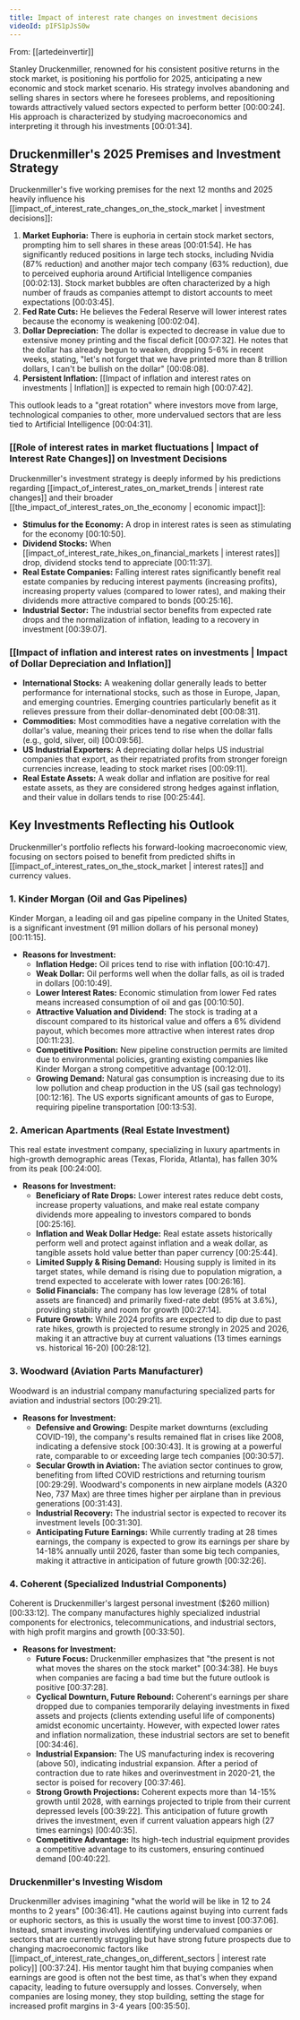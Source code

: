 ```yaml
---
title: Impact of interest rate changes on investment decisions
videoId: pIFS1pJsS0w
---
```


From: [[artedeinvertir]] <br/> 

Stanley Druckenmiller, renowned for his consistent positive returns in the stock market, is positioning his portfolio for 2025, anticipating a new economic and stock market scenario. His strategy involves abandoning and selling shares in sectors where he foresees problems, and repositioning towards attractively valued sectors expected to perform better <a class="yt-timestamp" data-t="00:00:24">[00:00:24]</a>. His approach is characterized by studying macroeconomics and interpreting it through his investments <a class="yt-timestamp" data-t="00:01:34">[00:01:34]</a>.

## Druckenmiller's 2025 Premises and Investment Strategy

Druckenmiller's five working premises for the next 12 months and 2025 heavily influence his [[impact_of_interest_rate_changes_on_the_stock_market | investment decisions]]:
1.  **Market Euphoria:** There is euphoria in certain stock market sectors, prompting him to sell shares in these areas <a class="yt-timestamp" data-t="00:01:54">[00:01:54]</a>. He has significantly reduced positions in large tech stocks, including Nvidia (87% reduction) and another major tech company (63% reduction), due to perceived euphoria around Artificial Intelligence companies <a class="yt-timestamp" data-t="00:02:13">[00:02:13]</a>. Stock market bubbles are often characterized by a high number of frauds as companies attempt to distort accounts to meet expectations <a class="yt-timestamp" data-t="00:03:45">[00:03:45]</a>.
2.  **Fed Rate Cuts:** He believes the Federal Reserve will lower interest rates because the economy is weakening <a class="yt-timestamp" data-t="00:02:04">[00:02:04]</a>.
3.  **Dollar Depreciation:** The dollar is expected to decrease in value due to extensive money printing and the fiscal deficit <a class="yt-timestamp" data-t="00:07:32">[00:07:32]</a>. He notes that the dollar has already begun to weaken, dropping 5-6% in recent weeks, stating, "let's not forget that we have printed more than 8 trillion dollars, I can't be bullish on the dollar" <a class="yt-timestamp" data-t="00:08:08">[00:08:08]</a>.
4.  **Persistent Inflation:** [[Impact of inflation and interest rates on investments | Inflation]] is expected to remain high <a class="yt-timestamp" data-t="00:07:42">[00:07:42]</a>.

This outlook leads to a "great rotation" where investors move from large, technological companies to other, more undervalued sectors that are less tied to Artificial Intelligence <a class="yt-timestamp" data-t="00:04:31">[00:04:31]</a>.

### [[Role of interest rates in market fluctuations | Impact of Interest Rate Changes]] on Investment Decisions

Druckenmiller's investment strategy is deeply informed by his predictions regarding [[impact_of_interest_rates_on_market_trends | interest rate changes]] and their broader [[the_impact_of_interest_rates_on_the_economy | economic impact]]:

*   **Stimulus for the Economy:** A drop in interest rates is seen as stimulating for the economy <a class="yt-timestamp" data-t="00:10:50">[00:10:50]</a>.
*   **Dividend Stocks:** When [[impact_of_interest_rate_hikes_on_financial_markets | interest rates]] drop, dividend stocks tend to appreciate <a class="yt-timestamp" data-t="00:11:37">[00:11:37]</a>.
*   **Real Estate Companies:** Falling interest rates significantly benefit real estate companies by reducing interest payments (increasing profits), increasing property values (compared to lower rates), and making their dividends more attractive compared to bonds <a class="yt-timestamp" data-t="00:25:16">[00:25:16]</a>.
*   **Industrial Sector:** The industrial sector benefits from expected rate drops and the normalization of inflation, leading to a recovery in investment <a class="yt-timestamp" data-t="00:39:07">[00:39:07]</a>.

### [[Impact of inflation and interest rates on investments | Impact of Dollar Depreciation and Inflation]]

*   **International Stocks:** A weakening dollar generally leads to better performance for international stocks, such as those in Europe, Japan, and emerging countries. Emerging countries particularly benefit as it relieves pressure from their dollar-denominated debt <a class="yt-timestamp" data-t="00:08:31">[00:08:31]</a>.
*   **Commodities:** Most commodities have a negative correlation with the dollar's value, meaning their prices tend to rise when the dollar falls (e.g., gold, silver, oil) <a class="yt-timestamp" data-t="00:09:56">[00:09:56]</a>.
*   **US Industrial Exporters:** A depreciating dollar helps US industrial companies that export, as their repatriated profits from stronger foreign currencies increase, leading to stock market rises <a class="yt-timestamp" data-t="00:09:11">[00:09:11]</a>.
*   **Real Estate Assets:** A weak dollar and inflation are positive for real estate assets, as they are considered strong hedges against inflation, and their value in dollars tends to rise <a class="yt-timestamp" data-t="00:25:44">[00:25:44]</a>.

## Key Investments Reflecting his Outlook

Druckenmiller's portfolio reflects his forward-looking macroeconomic view, focusing on sectors poised to benefit from predicted shifts in [[impact_of_interest_rates_on_the_stock_market | interest rates]] and currency values.

### 1. Kinder Morgan (Oil and Gas Pipelines)
Kinder Morgan, a leading oil and gas pipeline company in the United States, is a significant investment (91 million dollars of his personal money) <a class="yt-timestamp" data-t="00:11:15">[00:11:15]</a>.
*   **Reasons for Investment:**
    *   **Inflation Hedge:** Oil prices tend to rise with inflation <a class="yt-timestamp" data-t="00:10:47">[00:10:47]</a>.
    *   **Weak Dollar:** Oil performs well when the dollar falls, as oil is traded in dollars <a class="yt-timestamp" data-t="00:10:49">[00:10:49]</a>.
    *   **Lower Interest Rates:** Economic stimulation from lower Fed rates means increased consumption of oil and gas <a class="yt-timestamp" data-t="00:10:50">[00:10:50]</a>.
    *   **Attractive Valuation and Dividend:** The stock is trading at a discount compared to its historical value and offers a 6% dividend payout, which becomes more attractive when interest rates drop <a class="yt-timestamp" data-t="00:11:23">[00:11:23]</a>.
    *   **Competitive Position:** New pipeline construction permits are limited due to environmental policies, granting existing companies like Kinder Morgan a strong competitive advantage <a class="yt-timestamp" data-t="00:12:01">[00:12:01]</a>.
    *   **Growing Demand:** Natural gas consumption is increasing due to its low pollution and cheap production in the US (sail gas technology) <a class="yt-timestamp" data-t="00:12:16">[00:12:16]</a>. The US exports significant amounts of gas to Europe, requiring pipeline transportation <a class="yt-timestamp" data-t="00:13:53">[00:13:53]</a>.

### 2. American Apartments (Real Estate Investment)
This real estate investment company, specializing in luxury apartments in high-growth demographic areas (Texas, Florida, Atlanta), has fallen 30% from its peak <a class="yt-timestamp" data-t="00:24:00">[00:24:00]</a>.
*   **Reasons for Investment:**
    *   **Beneficiary of Rate Drops:** Lower interest rates reduce debt costs, increase property valuations, and make real estate company dividends more appealing to investors compared to bonds <a class="yt-timestamp" data-t="00:25:16">[00:25:16]</a>.
    *   **Inflation and Weak Dollar Hedge:** Real estate assets historically perform well and protect against inflation and a weak dollar, as tangible assets hold value better than paper currency <a class="yt-timestamp" data-t="00:25:44">[00:25:44]</a>.
    *   **Limited Supply & Rising Demand:** Housing supply is limited in its target states, while demand is rising due to population migration, a trend expected to accelerate with lower rates <a class="yt-timestamp" data-t="00:26:16">[00:26:16]</a>.
    *   **Solid Financials:** The company has low leverage (28% of total assets are financed) and primarily fixed-rate debt (95% at 3.6%), providing stability and room for growth <a class="yt-timestamp" data-t="00:27:14">[00:27:14]</a>.
    *   **Future Growth:** While 2024 profits are expected to dip due to past rate hikes, growth is projected to resume strongly in 2025 and 2026, making it an attractive buy at current valuations (13 times earnings vs. historical 16-20) <a class="yt-timestamp" data-t="00:28:12">[00:28:12]</a>.

### 3. Woodward (Aviation Parts Manufacturer)
Woodward is an industrial company manufacturing specialized parts for aviation and industrial sectors <a class="yt-timestamp" data-t="00:29:21">[00:29:21]</a>.
*   **Reasons for Investment:**
    *   **Defensive and Growing:** Despite market downturns (excluding COVID-19), the company's results remained flat in crises like 2008, indicating a defensive stock <a class="yt-timestamp" data-t="00:30:43">[00:30:43]</a>. It is growing at a powerful rate, comparable to or exceeding large tech companies <a class="yt-timestamp" data-t="00:30:57">[00:30:57]</a>.
    *   **Secular Growth in Aviation:** The aviation sector continues to grow, benefiting from lifted COVID restrictions and returning tourism <a class="yt-timestamp" data-t="00:29:29">[00:29:29]</a>. Woodward's components in new airplane models (A320 Neo, 737 Max) are three times higher per airplane than in previous generations <a class="yt-timestamp" data-t="00:31:43">[00:31:43]</a>.
    *   **Industrial Recovery:** The industrial sector is expected to recover its investment levels <a class="yt-timestamp" data-t="00:31:30">[00:31:30]</a>.
    *   **Anticipating Future Earnings:** While currently trading at 28 times earnings, the company is expected to grow its earnings per share by 14-18% annually until 2026, faster than some big tech companies, making it attractive in anticipation of future growth <a class="yt-timestamp" data-t="00:32:26">[00:32:26]</a>.

### 4. Coherent (Specialized Industrial Components)
Coherent is Druckenmiller's largest personal investment ($260 million) <a class="yt-timestamp" data-t="00:33:12">[00:33:12]</a>. The company manufactures highly specialized industrial components for electronics, telecommunications, and industrial sectors, with high profit margins and growth <a class="yt-timestamp" data-t="00:33:50">[00:33:50]</a>.
*   **Reasons for Investment:**
    *   **Future Focus:** Druckenmiller emphasizes that "the present is not what moves the shares on the stock market" <a class="yt-timestamp" data-t="00:34:38">[00:34:38]</a>. He buys when companies are facing a bad time but the future outlook is positive <a class="yt-timestamp" data-t="00:37:28">[00:37:28]</a>.
    *   **Cyclical Downturn, Future Rebound:** Coherent's earnings per share dropped due to companies temporarily delaying investments in fixed assets and projects (clients extending useful life of components) amidst economic uncertainty. However, with expected lower rates and inflation normalization, these industrial sectors are set to benefit <a class="yt-timestamp" data-t="00:34:46">[00:34:46]</a>.
    *   **Industrial Expansion:** The US manufacturing index is recovering (above 50), indicating industrial expansion. After a period of contraction due to rate hikes and overinvestment in 2020-21, the sector is poised for recovery <a class="yt-timestamp" data-t="00:37:46">[00:37:46]</a>.
    *   **Strong Growth Projections:** Coherent expects more than 14-15% growth until 2028, with earnings projected to triple from their current depressed levels <a class="yt-timestamp" data-t="00:39:22">[00:39:22]</a>. This anticipation of future growth drives the investment, even if current valuation appears high (27 times earnings) <a class="yt-timestamp" data-t="00:40:35">[00:40:35]</a>.
    *   **Competitive Advantage:** Its high-tech industrial equipment provides a competitive advantage to its customers, ensuring continued demand <a class="yt-timestamp" data-t="00:40:22">[00:40:22]</a>.

### Druckenmiller's Investing Wisdom

Druckenmiller advises imagining "what the world will be like in 12 to 24 months to 2 years" <a class="yt-timestamp" data-t="00:36:41">[00:36:41]</a>. He cautions against buying into current fads or euphoric sectors, as this is usually the worst time to invest <a class="yt-timestamp" data-t="00:37:06">[00:37:06]</a>. Instead, smart investing involves identifying undervalued companies or sectors that are currently struggling but have strong future prospects due to changing macroeconomic factors like [[impact_of_interest_rate_changes_on_different_sectors | interest rate policy]] <a class="yt-timestamp" data-t="00:37:24">[00:37:24]</a>. His mentor taught him that buying companies when earnings are good is often not the best time, as that's when they expand capacity, leading to future oversupply and losses. Conversely, when companies are losing money, they stop building, setting the stage for increased profit margins in 3-4 years <a class="yt-timestamp" data-t="00:35:50">[00:35:50]</a>.